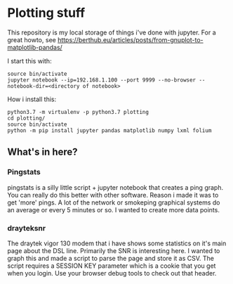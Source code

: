 # Plotting stuff

This repository is my local storage of things i've done with jupyter.
For a great howto, see https://berthub.eu/articles/posts/from-gnuplot-to-matplotlib-pandas/

I start this with:
```
source bin/activate
jupyter notebook --ip=192.168.1.100 --port 9999 --no-browser --notebook-dir=<directory of notebook>
```

How i install this:
```
python3.7 -m virtualenv -p python3.7 plotting
cd plotting/
source bin/activate
python -m pip install jupyter pandas matplotlib numpy lxml folium
```


## What's in here?

### Pingstats
pingstats is a silly little script + jupyter notebook that creates a ping graph. You can really do this better with other software. Reason i made it was to get 'more' pings. A lot of the network or smokeping graphical systems do an average or every 5 minutes or so. I wanted to create more data points.

### drayteksnr
The draytek vigor 130 modem that i have shows some statistics on it's main page about the DSL line. Primarily the SNR is interesting here. I wanted to graph this and made a script to parse the page and store it as CSV.
The script requires a SESSION KEY parameter which is a cookie that you get when you login. Use your browser debug tools to check out that header.
